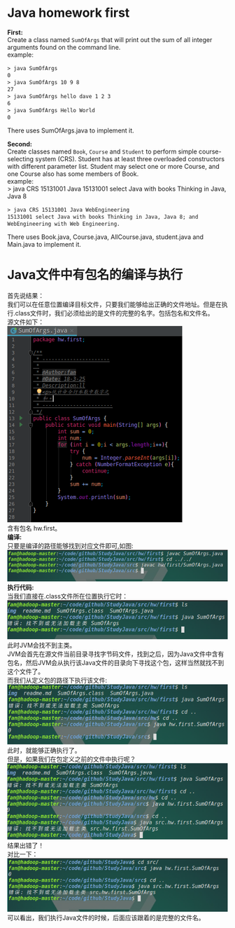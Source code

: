 # Java homework first
<b>First:</b>  
Create a class named `SumOfArgs` that will print out the sum of all integer arguments found on the command line.  
example:  
	
	> java SumOfArgs 
	0
	> java SumOfArgs 10 9 8
	27
	> java SumOfArgs hello dave 1 2 3
	6
	> java SumOfArgs Hello World
	0

There uses SumOfArgs.java to implement it.  

<b>Second:</b>  
Create classes named `Book`, `Course` and `Student` to perform simple course-selecting system (CRS). Student has at least three overloaded constructors with different parameter list. Student may select one or more Course, and one Course also has some members of Book.  
example:  
	> java CRS 15131001 Java
  	15131001 select Java with books Thinking in Java, Java 8
  	
	> java CRS 15131001 Java WebEngineering
	15131001 select Java with books Thinking in Java, Java 8; and WebEngineering with Web Engineering. 

There uses Book.java, Course.java, AllCourse.java, student.java and Main.java to implement it.  

# Java文件中有包名的编译与执行
首先说结果：  
我们可以在任意位置编译目标文件，只要我们能够给出正确的文件地址。但是在执行.class文件时，我们必须给出的是文件的完整的名字。包括包名和文件名。  
源文件如下：  
<img src = "img/1.png"/>  
含有包名 hw.first。  
<b>编译:</b>  
只要是编译的路径能够找到对应文件即可,如图:  
<img src = "img/2.png"/>  
<b>执行代码:</b>  
当我们直接在.class文件所在位置执行它时：  
<img src = "img/3.png"/>  
此时JVM会找不到主类。  
JVM会首先在源文件当前目录寻找字节码文件，找到之后，因为Java文件中含有包名，然后JVM会从执行该Java文件的目录向下寻找这个包，这样当然就找不到这个文件了。  
而我们从定义包的路径下执行该文件:  
<img src = "img/4.png"/>  
此时，就能够正确执行了。  
但是，如果我们在包定义之前的文件中执行呢？  
<img src = "img/5.png"/>  
结果出错了！  
对比一下：  
<img src = "img/6.png"/>  
可以看出，我们执行Java文件的时候，后面应该跟着的是完整的文件名。  